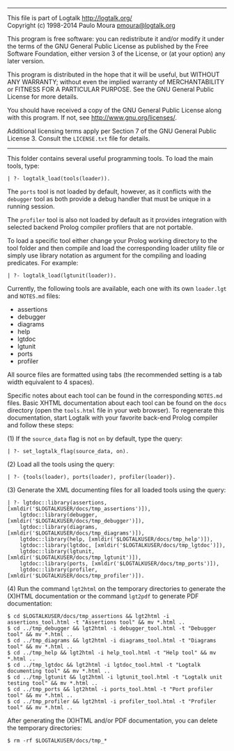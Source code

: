 ________________________________________________________________________

This file is part of Logtalk <http://logtalk.org/>  
Copyright (c) 1998-2014 Paulo Moura <pmoura@logtalk.org>

This program is free software: you can redistribute it and/or modify
it under the terms of the GNU General Public License as published by
the Free Software Foundation, either version 3 of the License, or
(at your option) any later version.

This program is distributed in the hope that it will be useful,
but WITHOUT ANY WARRANTY; without even the implied warranty of
MERCHANTABILITY or FITNESS FOR A PARTICULAR PURPOSE.  See the
GNU General Public License for more details.

You should have received a copy of the GNU General Public License
along with this program.  If not, see <http://www.gnu.org/licenses/>.

Additional licensing terms apply per Section 7 of the GNU General
Public License 3. Consult the `LICENSE.txt` file for details.
________________________________________________________________________


This folder contains several useful programming tools. To load the main tools,
type:

	| ?- logtalk_load(tools(loader)).

The `ports` tool is not loaded by default, however, as it conflicts with
the `debugger` tool as both provide a debug handler that must be unique
in a running session.

The `profiler` tool is also not loaded by default as it provides integration
with selected backend Prolog compiler profilers that are not portable.

To load a specific tool either change your Prolog working directory
to the tool folder and then compile and load the corresponding loader 
utility file or simply use library notation as argument for the 
compiling and loading predicates. For example:

	| ?- logtalk_load(lgtunit(loader)).

Currently, the following tools are available, each one with its own
`loader.lgt` and `NOTES.md` files:

- assertions
- debugger
- diagrams
- help
- lgtdoc
- lgtunit
- ports
- profiler

All source files are formatted using tabs (the recommended setting is a tab
width equivalent to 4 spaces).

Specific notes about each tool can be found in the corresponding `NOTES.md`
files. Basic XHTML documentation about each tool can be found on the `docs`
directory (open the `tools.html` file in your web browser). To regenerate
this documentation, start Logtalk with your favorite back-end Prolog compiler
and follow these steps:

(1) If the `source_data` flag is not `on` by default, type the query:

	| ?- set_logtalk_flag(source_data, on).

(2) Load all the tools using the query:

	| ?- {tools(loader), ports(loader), profiler(loader)}.

(3) Generate the XML documenting files for all loaded tools using the query:

	| ?- lgtdoc::library(assertions, [xmldir('$LOGTALKUSER/docs/tmp_assertions')]),
		lgtdoc::library(debugger, [xmldir('$LOGTALKUSER/docs/tmp_debugger')]),
		lgtdoc::library(diagrams, [xmldir('$LOGTALKUSER/docs/tmp_diagrams')]),
		lgtdoc::library(help, [xmldir('$LOGTALKUSER/docs/tmp_help')]),
		lgtdoc::library(lgtdoc, [xmldir('$LOGTALKUSER/docs/tmp_lgtdoc')]),
		lgtdoc::library(lgtunit, [xmldir('$LOGTALKUSER/docs/tmp_lgtunit')]),
		lgtdoc::library(ports, [xmldir('$LOGTALKUSER/docs/tmp_ports')]),
		lgtdoc::library(profiler, [xmldir('$LOGTALKUSER/docs/tmp_profiler')]).

(4) Run the command `lgt2html` on the temporary directories to generate the
(X)HTML documentation or the command `lgt2pdf` to generate PDF documentation:

	$ cd $LOGTALKUSER/docs/tmp_assertions && lgt2html -i assertions_tool.html -t "Assertions tool" && mv *.html ..
	$ cd ../tmp_debugger && lgt2html -i debugger_tool.html -t "Debugger tool" && mv *.html ..
	$ cd ../tmp_diagrams && lgt2html -i diagrams_tool.html -t "Diagrams tool" && mv *.html ..
	$ cd ../tmp_help && lgt2html -i help_tool.html -t "Help tool" && mv *.html ..
	$ cd ../tmp_lgtdoc && lgt2html -i lgtdoc_tool.html -t "Logtalk documenting tool" && mv *.html ..
	$ cd ../tmp_lgtunit && lgt2html -i lgtunit_tool.html -t "Logtalk unit testing tool" && mv *.html ..
	$ cd ../tmp_ports && lgt2html -i ports_tool.html -t "Port profiler tool" && mv *.html ..
	$ cd ../tmp_profiler && lgt2html -i profiler_tool.html -t "Profiler tool" && mv *.html ..

After generating the (X)HTML and/or PDF documentation, you can delete the
temporary directories:

	$ rm -rf $LOGTALKUSER/docs/tmp_*
